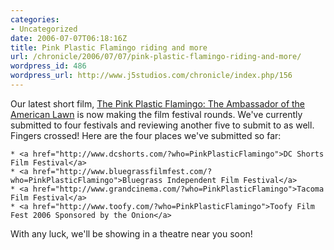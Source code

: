 ```yaml
--- 
categories:
- Uncategorized
date: 2006-07-07T06:18:16Z
title: Pink Plastic Flamingo riding and more
url: /chronicle/2006/07/07/pink-plastic-flamingo-riding-and-more/
wordpress_id: 486
wordpress_url: http://www.j5studios.com/chronicle/index.php/156
---
```


Our latest short film, <a href="http://yourmediacoverage.com/projects/pinkplasticflamingo/">The Pink Plastic Flamingo: The Ambassador of the American Lawn</a> is now making the film festival rounds.  We've currently submitted to four festivals and reviewing another five to submit to as well.  Fingers crossed!  Here are the four places we've submitted so far:


    * <a href="http://www.dcshorts.com/?who=PinkPlasticFlamingo">DC Shorts Film Festival</a> 
    * <a href="http://www.bluegrassfilmfest.com/?who=PinkPlasticFlamingo">Bluegrass Independent Film Festival</a> 
    * <a href="http://www.grandcinema.com/?who=PinkPlasticFlamingo">Tacoma Film Festival</a> 
    * <a href="http://www.toofy.com/?who=PinkPlasticFlamingo">Toofy Film Fest 2006 Sponsored by the Onion</a> 

With any luck, we'll be showing in a theatre near you soon!
